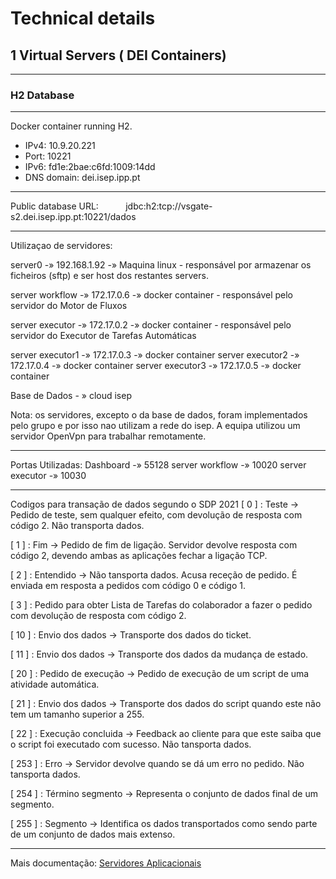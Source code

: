 # Technical details

## 1 Virtual Servers ( DEI Containers)

***
### H2 Database
***
Docker container running H2.

 - IPv4: 10.9.20.221
 - Port: 10221
 - IPv6: fd1e:2bae:c6fd:1009:14dd
 - DNS domain: dei.isep.ipp.pt
***
Public database URL:&nbsp;&nbsp;&nbsp;&nbsp;&nbsp;&nbsp;&nbsp;&nbsp;&nbsp;&nbsp; jdbc:h2:tcp://vsgate-s2.dei.isep.ipp.pt:10221/dados 
***
Utilizaçao de servidores:

server0 -» 192.168.1.92  -» Maquina linux - responsável por armazenar os ficheiros (sftp) e ser host dos restantes servers.

server workflow -» 172.17.0.6 -» docker container - responsável pelo servidor do Motor de Fluxos

server executor -» 172.17.0.2 -» docker container - responsável pelo servidor do Executor de Tarefas Automáticas

server executor1 -» 172.17.0.3 -» docker container
server executor2 -» 172.17.0.4 -» docker container
server executor3 -» 172.17.0.5 -» docker container

Base de Dados - » cloud isep 

Nota: os servidores, excepto o da base de dados, foram implementados pelo grupo e por isso nao utilizam a rede do isep. A equipa utilizou um servidor OpenVpn para trabalhar remotamente.

***

Portas Utilizadas:
Dashboard -» 55128
server workflow -» 10020
server executor -» 10030


***
Codigos para transação de dados segundo o SDP 2021
[ 0 ] : Teste -> Pedido de teste, sem qualquer efeito, com devolução de resposta com código 2. Não transporta dados.

[ 1 ] : Fim -> Pedido de fim de ligação. Servidor devolve resposta com código 2, devendo ambas as aplicações fechar a ligação TCP.

[ 2 ] : Entendido -> Não tansporta dados. Acusa receção de pedido. É
enviada em resposta a pedidos com código 0 e código 1.

[ 3 ] : Pedido para obter Lista de Tarefas do colaborador a fazer o pedido com devolução de resposta com código 2.

[ 10 ] : Envio dos dados -> Transporte dos dados do ticket.

[ 11 ] : Envio dos dados -> Transporte dos dados da mudança de estado.

[ 20 ] : Pedido de execução -> Pedido de execução de um script de uma atividade automática.

[ 21 ] : Envio dos dados -> Transporte dos dados do script quando este não tem um tamanho superior a 255.

[ 22 ] : Execução concluida ->  Feedback ao cliente para que este saiba que o script foi executado com sucesso. Não tansporta dados. 

[ 253 ] : Erro -> Servidor devolve quando se dá um erro no pedido. Não tansporta dados.

[ 254 ] : Término segmento -> Representa o conjunto de dados final de um segmento.

[ 255 ] : Segmento -> Identifica os dados transportados como sendo parte de um conjunto de dados mais extenso.



***
Mais documentação:
[Servidores Aplicacionais](https://bitbucket.org/1190731/lei20_21_s4_2dl_1/src/master/Servidor(es)%20Aplicacional(ais)/)


